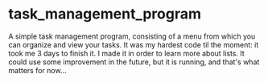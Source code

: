 # task_management_program
A simple task management program, consisting of a menu from which you can organize and view your tasks. It was my hardest code til the moment: it took me 3 days to finish it. I made it in order to learn more about lists. It could use some improvement in the future, but it is running, and that's what matters for now...
